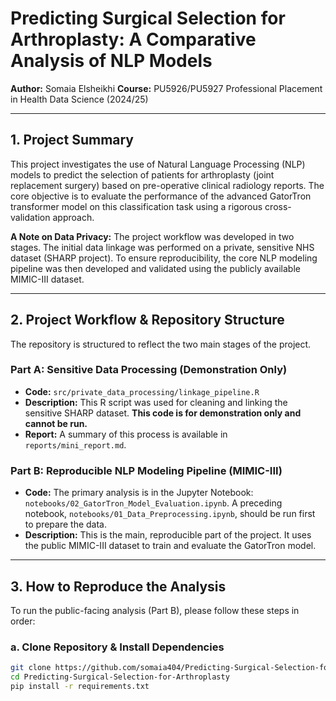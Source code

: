 # **Predicting Surgical Selection for Arthroplasty: A Comparative Analysis of NLP Models**

**Author:** Somaia Elsheikhi
**Course:** PU5926/PU5927 Professional Placement in Health Data Science (2024/25)

---

## **1. Project Summary**

This project investigates the use of Natural Language Processing (NLP) models to predict the selection of patients for arthroplasty (joint replacement surgery) based on pre-operative clinical radiology reports. The core objective is to evaluate the performance of the advanced GatorTron transformer model on this classification task using a rigorous cross-validation approach.

**A Note on Data Privacy:** The project workflow was developed in two stages. The initial data linkage was performed on a private, sensitive NHS dataset (SHARP project). To ensure reproducibility, the core NLP modeling pipeline was then developed and validated using the publicly available MIMIC-III dataset.

---

## **2. Project Workflow & Repository Structure**

The repository is structured to reflect the two main stages of the project.

### **Part A: Sensitive Data Processing (Demonstration Only)**
*   **Code:** `src/private_data_processing/linkage_pipeline.R`
*   **Description:** This R script was used for cleaning and linking the sensitive SHARP dataset. **This code is for demonstration only and cannot be run.**
*   **Report:** A summary of this process is available in `reports/mini_report.md`.

### **Part B: Reproducible NLP Modeling Pipeline (MIMIC-III)**
*   **Code:** The primary analysis is in the Jupyter Notebook: `notebooks/02_GatorTron_Model_Evaluation.ipynb`. A preceding notebook, `notebooks/01_Data_Preprocessing.ipynb`, should be run first to prepare the data.
*   **Description:** This is the main, reproducible part of the project. It uses the public MIMIC-III dataset to train and evaluate the GatorTron model.

---

## **3. How to Reproduce the Analysis**

To run the public-facing analysis (Part B), please follow these steps in order:

### **a. Clone Repository & Install Dependencies**
```bash
git clone https://github.com/somaia404/Predicting-Surgical-Selection-for-Arthroplasty.git
cd Predicting-Surgical-Selection-for-Arthroplasty
pip install -r requirements.txt
